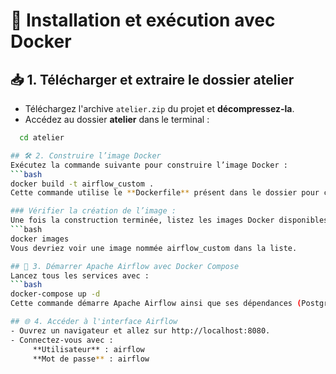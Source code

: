 # 🚀 Installation et exécution avec Docker

## 📥 1. Télécharger et extraire le dossier atelier 
- Téléchargez l'archive `atelier.zip` du projet et **décompressez-la**.
- Accédez au dossier **atelier** dans le terminal :
```bash
  cd atelier

## 🛠️ 2. Construire l’image Docker
Exécutez la commande suivante pour construire l’image Docker :
```bash
docker build -t airflow_custom .
Cette commande utilise le **Dockerfile** présent dans le dossier pour créer une image Docker nommée **airflow_custom**.

### Vérifier la création de l’image :
Une fois la construction terminée, listez les images Docker disponibles :
```bash
docker images
Vous devriez voir une image nommée airflow_custom dans la liste.

## 🚀 3. Démarrer Apache Airflow avec Docker Compose
Lancez tous les services avec :
```bash
docker-compose up -d
Cette commande démarre Apache Airflow ainsi que ses dépendances (PostgreSQL, DuckDB...).

## 🌐 4. Accéder à l'interface Airflow
- Ouvrez un navigateur et allez sur http://localhost:8080.
- Connectez-vous avec :
     **Utilisateur** : airflow
     **Mot de passe** : airflow







